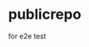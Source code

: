 # publicrepo
for e2e test





















































































































































































































































































































































































































































































































































































































































































































































































































































































































































































































































































































































































































































































































































































































































































































































































































































































































































































































































































































































































































































































































